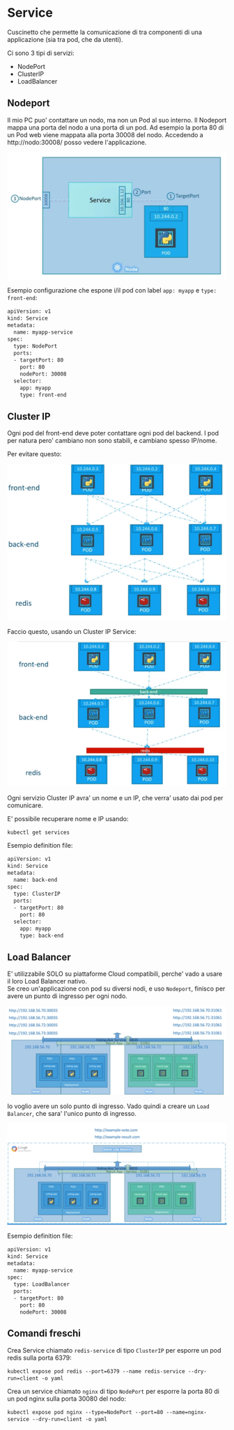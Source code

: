 Service
=======

Cuscinetto che permette la comunicazione di tra componenti di una applicazione (sia tra pod, che da utenti).

Ci sono 3 tipi di servizi:
- NodePort
- ClusterIP
- LoadBalancer

Nodeport
--------

Il mio PC puo' contattare un nodo, ma non un Pod al suo interno.
Il Nodeport mappa una porta del nodo a una porta di un pod.
Ad esempio la porta 80 di un Pod web viene mappata alla porta 30008 del nodo.
Accedendo a http://nodo:30008/ posso vedere l'applicazione.

![Nodeport](/images/services_01.png)

Esempio configurazione che espone i/il pod con label `app: myapp` e `type: front-end`:
```
apiVersion: v1
kind: Service
metadata:
  name: myapp-service
spec:
  type: NodePort
  ports:
  - targetPort: 80
    port: 80
    nodePort: 30008
  selector:
    app: myapp
    type: front-end
```

Cluster IP
----------

Ogni pod del front-end deve poter contattare ogni pod del backend. I pod per natura pero' cambiano non sono stabili, e cambiano spesso IP/nome.

Per evitare questo:

![Cluster IP](/images/services_02.png)

Faccio questo, usando un Cluster IP Service:

![Cluster IP](/images/services_03.png)

Ogni servizio Cluster IP avra' un nome e un IP, che verra' usato dai pod per comunicare.

E' possibile recuperare nome e IP usando:
```
kubectl get services
```

Esempio definition file:
```
apiVersion: v1
kind: Service
metadata:
  name: back-end
spec:
  type: ClusterIP
  ports:
  - targetPort: 80
    port: 80
  selector:
    app: myapp
    type: back-end
```

Load Balancer
-------------

E' utilizzabile SOLO su piattaforme Cloud compatibili, perche' vado a usare il loro Load Balancer nativo.  
Se creo un'applicazione con pod su diversi nodi, e uso `Nodeport`, finisco per avere un punto di ingresso per ogni nodo.  

![Load Balancer](/images/services_04.png)

Io voglio avere un solo punto di ingresso. Vado quindi a creare un `Load Balancer`, che sara' l'unico punto di ingresso.

![Load Balancer](/images/services_05.png)

Esempio definition file:
```
apiVersion: v1
kind: Service
metadata:
  name: myapp-service
spec:
  type: LoadBalancer
  ports:
  - targetPort: 80
    port: 80
    nodePort: 30008
```

Comandi freschi
---------------

Crea Service chiamato `redis-service` di tipo `ClusterIP` per esporre un pod redis sulla porta 6379:
```
kubectl expose pod redis --port=6379 --name redis-service --dry-run=client -o yaml
```

Crea un service chiamato `nginx` di tipo `NodePort` per esporre la porta 80 di un pod nginx sulla porta 30080 del nodo:
```
kubectl expose pod nginx --type=NodePort --port=80 --name=nginx-service --dry-run=client -o yaml
```